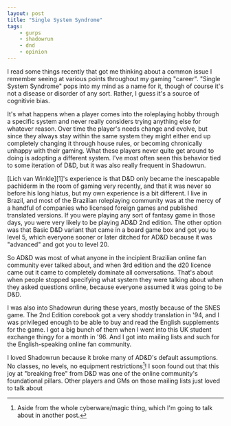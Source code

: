 ```yaml
---
layout: post
title: "Single System Syndrome"
tags:
    - gurps
    - shadowrun
    - dnd
    - opinion
---
```


I read some things recently that got me thinking about a common issue I remember
seeing at various points throughout my gaming "career". "Single System Syndrome"
pops into my mind as a name for it, though of course it's not a disease or
disorder of any sort. Rather, I guess it's a source of cognitivie bias.

It's what happens when a player comes into the roleplaying hobby through a
specific system and never really considers trying anything else for whatever
reason. Over time the player's needs change and evolve, but since they always
stay within the same system they might either end up completely changing it
through house rules, or becoming chronically unhappy with their gaming. What
these players never quite get around to doing is adopting a different
system. I've most often seen this behavior tied to some iteration of D&D, but it
was also really frequent in Shadowrun.

[Lich van Winkle][1]'s experience is that D&D only became the inescapable
pachiderm in the room of gaming very recently, and that it was never so before
his long hiatus, but my own experience is a bit different. I live in Brazil, and
most of the Brazilian roleplaying community was at the mercy of a handful of
companies who licensed foreign games and published translated versions. If you
were playing any sort of fantasy game in those days, you were very likely to be
playing AD&D 2nd edition. The other option was that Basic D&D variant that came
in a board game box and got you to level 5, which everyone sooner or later
ditched for AD&D because it was "advanced" and got you to level 20.

So AD&D was most of what anyone in the incipient Brazilian online fan community
ever talked about, and when 3rd edition and the d20 licence came out it came to
completely dominate all conversations. That's about when people stopped
specifying what system they were talking about when they asked questions
online, because everyone assumed it was going to be D&D.

I was also into Shadowrun during these years, mostly because of the SNES
game. The 2nd Edition corebook got a very shoddy translation in '94, and I was
privileged enough to be able to buy and read the English supplements for the
game. I got a big bunch of them when I went into this UK student exchange thingy
for a month in '96. And I got into mailing lists and such for the
English-speaking online fan community.

I loved Shadowrun because it broke many of AD&D's default assumptions. No
classes, no levels, no equipment restrictions[^1]! I soon found out that this
joy at "breaking free" from D&D was one of the online community's foundational
pillars. Other players and GMs on those mailing lists just loved to talk about


[^1]: Aside from the whole cyberware/magic thing, which I'm going to talk about
    in another post.
